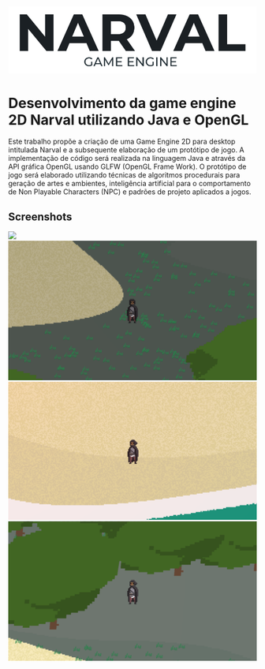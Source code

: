 <img src="imagens/banner.png" />

<h1>Desenvolvimento da game engine 2D Narval utilizando Java e OpenGL</h1>
<p>Este trabalho propõe a criação de uma Game Engine 2D para desktop intitulada Narval
e a subsequente elaboração de um protótipo de jogo. A implementação de código será
realizada na linguagem Java e através da API gráfica OpenGL usando GLFW (OpenGL
Frame Work). O protótipo de jogo será elaborado utilizando técnicas de algoritmos procedurais
para geração de artes e ambientes, inteligência artificial para o comportamento
de Non Playable Characters (NPC) e padrões de projeto aplicados a jogos.</p>

<h2>Screenshots</h2>
<img src="imagens/demo1.gif" />
<img src="imagens/ss1.PNG" />
<img src="imagens/ss3.PNG" />
<img src="imagens/ss4.PNG" />

